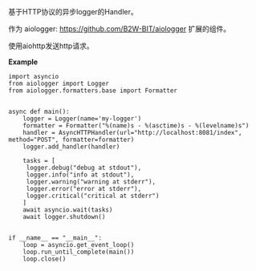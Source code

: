 基于HTTP协议的异步logger的Handler。

作为
    aiologger: https://github.com/B2W-BIT/aiologger
扩展的组件。

使用aiohttp发送http请求。

**Example**

    import asyncio
    from aiologger import Logger
    from aiologger.formatters.base import Formatter
    
    
    async def main():
        logger = Logger(name='my-logger')
        formatter = Formatter("%(name)s - %(asctime)s - %(levelname)s")
        handler = AsyncHTTPHandler(url="http://localhost:8081/index", method="POST", formatter=formatter)
        logger.add_handler(handler)
    
        tasks = [
         logger.debug("debug at stdout"),
         logger.info("info at stdout"),
         logger.warning("warning at stderr"),
         logger.error("error at stderr"),
         logger.critical("critical at stderr")
        ]
        await asyncio.wait(tasks)
        await logger.shutdown()
    
    
    if __name__ == "__main__":
        loop = asyncio.get_event_loop()
        loop.run_until_complete(main())
        loop.close()
